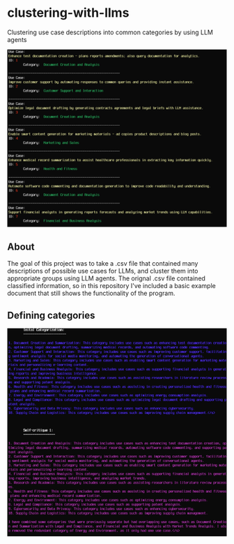 # clustering-with-llms
Clustering use case descriptions into common categories by using LLM agents

![](/photos/screenshot2.png)

## About
The goal of this project was to take a .csv file that contained many descriptions of possible use cases for LLMs, and cluster them into appropriate groups using LLM agents. The orignal .csv file contained classified information, so in this repository I've included a basic example document that still shows the functionality of the program.

## Defining categories
![](/photos/screenshot.png)
